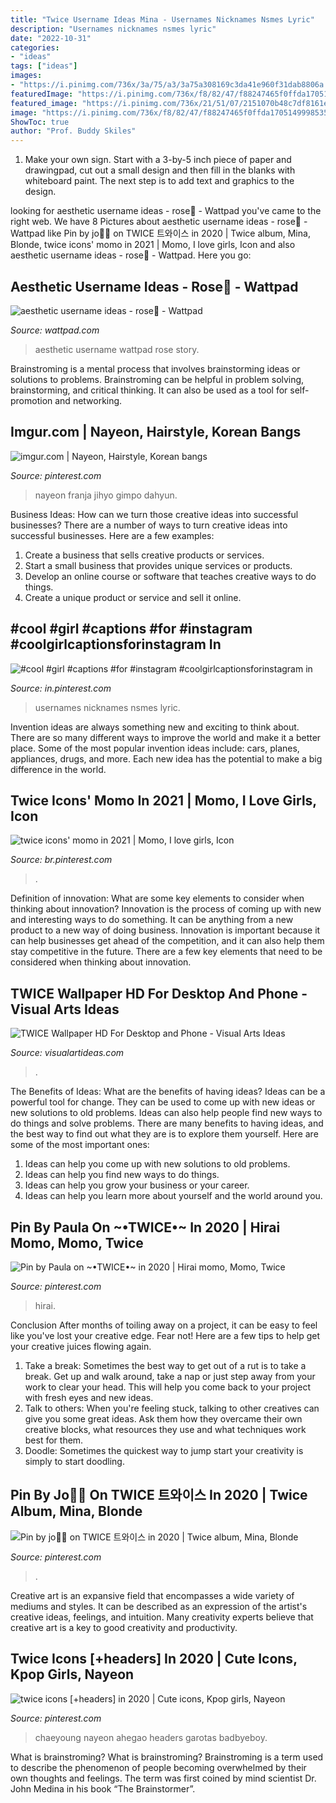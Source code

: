 ```yaml
---
title: "Twice Username Ideas Mina - Usernames Nicknames Nsmes Lyric"
description: "Usernames nicknames nsmes lyric"
date: "2022-10-31"
categories:
- "ideas"
tags: ["ideas"]
images:
- "https://i.pinimg.com/736x/3a/75/a3/3a75a308169c3da41e960f31dab8806a.jpg"
featuredImage: "https://i.pinimg.com/736x/f8/82/47/f88247465f0ffda1705149998535df87.jpg"
featured_image: "https://i.pinimg.com/736x/21/51/07/2151070b48c7df8161ec92e6b76c0e3a.jpg"
image: "https://i.pinimg.com/736x/f8/82/47/f88247465f0ffda1705149998535df87.jpg"
ShowToc: true
author: "Prof. Buddy Skiles"
---
```



1. Make your own sign. Start with a 3-by-5 inch piece of paper and drawingpad, cut out a small design and then fill in the blanks with whiteboard paint. The next step is to add text and graphics to the design.

	

		
looking for aesthetic username ideas - rose🐝 - Wattpad you've came to the right web. We have 8 Pictures about aesthetic username ideas - rose🐝 - Wattpad like Pin by jo🐼💤 on TWICE 트와이스 in 2020 | Twice album, Mina, Blonde, twice icons&#039; momo in 2021 | Momo, I love girls, Icon and also aesthetic username ideas - rose🐝 - Wattpad. Here you go:
		
    
## Aesthetic Username Ideas - Rose🐝 - Wattpad

<img loading=lazy src="https://a.wattpad.com/cover/190609012-352-k58842.jpg" onerror="this.onerror=null;this.src='https://tse1.mm.bing.net/th?id=OIP.Z7h0b2qltnb9-a4SHqr1CgAAAA&amp;pid=15.1';" alt="aesthetic username ideas - rose🐝 - Wattpad">

_Source: wattpad.com_

>aesthetic username wattpad rose story. 

	

Brainstroming is a mental process that involves brainstorming ideas or solutions to problems. Brainstroming can be helpful in problem solving, brainstorming, and critical thinking. It can also be used as a tool for self-promotion and networking.

    
## Imgur.com | Nayeon, Hairstyle, Korean Bangs

<img loading=lazy src="https://i.pinimg.com/736x/7e/a4/22/7ea422611647be2cf7f8ad9077afd4b1.jpg" onerror="this.onerror=null;this.src='https://tse4.mm.bing.net/th?id=OIP.oVV26ATc8gtHPJvOTv6IdAHaLG&amp;pid=15.1';" alt="imgur.com | Nayeon, Hairstyle, Korean bangs">

_Source: pinterest.com_

>nayeon franja jihyo gimpo dahyun. 

	

Business Ideas: How can we turn those creative ideas into successful businesses?
There are a number of ways to turn creative ideas into successful businesses. Here are a few examples: 
1. Create a business that sells creative products or services.
2. Start a small business that provides unique services or products.
3. Develop an online course or software that teaches creative ways to do things. 
4. Create a unique product or service and sell it online.

    
## #cool #girl #captions #for #instagram #coolgirlcaptionsforinstagram In

<img loading=lazy src="https://i.pinimg.com/736x/84/b2/1b/84b21b1d3da8fe7275989f4398698ee5.jpg" onerror="this.onerror=null;this.src='https://tse3.mm.bing.net/th?id=OIP.utnNT84GHMQpLxkAWQU0MgHaHT&amp;pid=15.1';" alt="#cool #girl #captions #for #instagram #coolgirlcaptionsforinstagram in">

_Source: in.pinterest.com_

>usernames nicknames nsmes lyric. 

	

Invention ideas are always something new and exciting to think about. There are so many different ways to improve the world and make it a better place. Some of the most popular invention ideas include: cars, planes, appliances, drugs, and more. Each new idea has the potential to make a big difference in the world.

    
## Twice Icons&#039; Momo In 2021 | Momo, I Love Girls, Icon

<img loading=lazy src="https://i.pinimg.com/736x/ca/75/18/ca7518a2fe5e41716696bd44ef244305.jpg" onerror="this.onerror=null;this.src='https://tse1.mm.bing.net/th?id=OIP.uC58ezRrGXLVR8BtRvfDBwHaHa&amp;pid=15.1';" alt="twice icons&#039; momo in 2021 | Momo, I love girls, Icon">

_Source: br.pinterest.com_

>. 

	

Definition of innovation: What are some key elements to consider when thinking about innovation?
Innovation is the process of coming up with new and interesting ways to do something. It can be anything from a new product to a new way of doing business. Innovation is important because it can help businesses get ahead of the competition, and it can also help them stay competitive in the future.
There are a few key elements that need to be considered when thinking about innovation.

    
## TWICE Wallpaper HD For Desktop And Phone - Visual Arts Ideas

<img loading=lazy src="https://visualartideas.com/wp-content/uploads/2019/03/TWICE-Wallpaper-Photo-350x250.jpg" onerror="this.onerror=null;this.src='https://tse4.mm.bing.net/th?id=OIP.tytWwOL0EgNA8pAGMyKWPwAAAA&amp;pid=15.1';" alt="TWICE Wallpaper HD For Desktop and Phone - Visual Arts Ideas">

_Source: visualartideas.com_

>. 

	

The Benefits of Ideas: What are the benefits of having ideas?
Ideas can be a powerful tool for change. They can be used to come up with new ideas or new solutions to old problems. Ideas can also help people find new ways to do things and solve problems. There are many benefits to having ideas, and the best way to find out what they are is to explore them yourself. Here are some of the most important ones: 
1. Ideas can help you come up with new solutions to old problems.
2. Ideas can help you find new ways to do things.
3. Ideas can help you grow your business or your career.
4. Ideas can help you learn more about yourself and the world around you.

    
## Pin By Paula On ~•TWICE•~ In 2020 | Hirai Momo, Momo, Twice

<img loading=lazy src="https://i.pinimg.com/736x/f8/82/47/f88247465f0ffda1705149998535df87.jpg" onerror="this.onerror=null;this.src='https://tse1.mm.bing.net/th?id=OIP.69htI1G_47Q_DR_7RQSAqwHaK_&amp;pid=15.1';" alt="Pin by Paula on ~•TWICE•~ in 2020 | Hirai momo, Momo, Twice">

_Source: pinterest.com_

>hirai. 

	

Conclusion
After months of toiling away on a project, it can be easy to feel like you've lost your creative edge. Fear not! Here are a few tips to help get your creative juices flowing again.
1. Take a break: Sometimes the best way to get out of a rut is to take a break. Get up and walk around, take a nap or just step away from your work to clear your head. This will help you come back to your project with fresh eyes and new ideas.
2. Talk to others: When you're feeling stuck, talking to other creatives can give you some great ideas. Ask them how they overcame their own creative blocks, what resources they use and what techniques work best for them.
3. Doodle: Sometimes the quickest way to jump start your creativity is simply to start doodling.

    
## Pin By Jo🐼💤 On TWICE 트와이스 In 2020 | Twice Album, Mina, Blonde

<img loading=lazy src="https://i.pinimg.com/736x/21/51/07/2151070b48c7df8161ec92e6b76c0e3a.jpg" onerror="this.onerror=null;this.src='https://tse1.mm.bing.net/th?id=OIP.RBAYm4oE2cEB1uyNinmjcwHaGH&amp;pid=15.1';" alt="Pin by jo🐼💤 on TWICE 트와이스 in 2020 | Twice album, Mina, Blonde">

_Source: pinterest.com_

>. 

	

Creative art is an expansive field that encompasses a wide variety of mediums and styles. It can be described as an expression of the artist's creative ideas, feelings, and intuition. Many creativity experts believe that creative art is a key to good creativity and productivity.

    
## Twice Icons [+headers] In 2020 | Cute Icons, Kpop Girls, Nayeon

<img loading=lazy src="https://i.pinimg.com/736x/3a/75/a3/3a75a308169c3da41e960f31dab8806a.jpg" onerror="this.onerror=null;this.src='https://tse2.mm.bing.net/th?id=OIP.7nIqav9sZ_cHwoIMWuHjIQHaHa&amp;pid=15.1';" alt="twice icons [+headers] in 2020 | Cute icons, Kpop girls, Nayeon">

_Source: pinterest.com_

>chaeyoung nayeon ahegao headers garotas badbyeboy. 

	

What is brainstroming?
What is brainstroming? Brainstroming is a term used to describe the phenomenon of people becoming overwhelmed by their own thoughts and feelings. The term was first coined by mind scientist Dr. John Medina in his book “The Brainstormer”.

